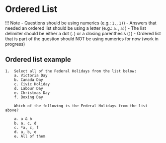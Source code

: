 # Ordered List

!!! Note
    - Questions should be using numerics (e.g.: `1.`, `1)`)
    - Answers that needed an ordered list should be using a letter (e.g.: `a.`, `a)`)
    - The list delimiter should be either a dot (`.`) or a closing parenthesis (`)`)
    - Ordered list that is part of the question should NOT be using numerics for now (work in progress)

## Ordered list example

```
1.	Select all of the Federal Holidays from the list below:
    a. Victoria Day
    b. Canada Day
    c. Civic Holiday
    d. Labour Day
    e. Christmas Day
    f. Boxing Day

    Which of the following is the Federal Holidays from the list above?

    a. a & b
    b. a, c, d
    c. *a, c, f
    d. a, b, e
    e. All of them
```
